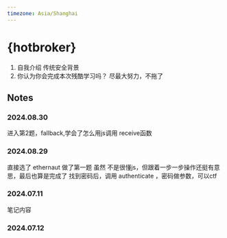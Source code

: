 ```yaml
---
timezone: Asia/Shanghai
---
```


# {hotbroker}

1. 自我介绍
   传统安全背景
2. 你认为你会完成本次残酷学习吗？
   尽最大努力，不拖了

## Notes

<!-- Content_START -->
### 2024.08.30
   进入第2题，fallback,学会了怎么用js调用 receive函数
   
### 2024.08.29
   直接选了 ethernaut 做了第一题
   虽然 不是很懂js，但跟着一步一步操作还挺有意思，最后也算是完成了
   找到密码后，调用 authenticate ，密码做参数，可以ctf

### 2024.07.11

笔记内容

### 2024.07.12

<!-- Content_END -->
